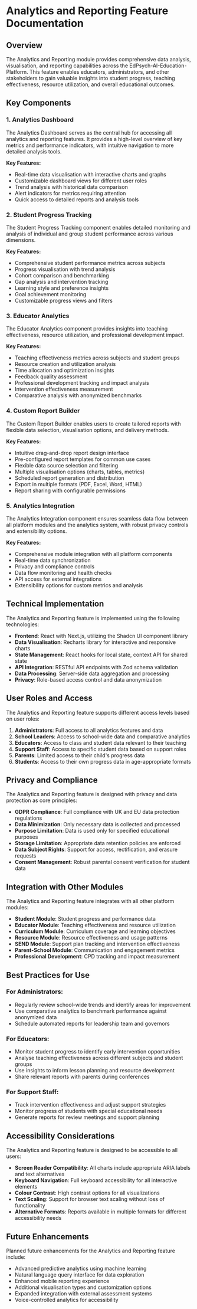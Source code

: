 # Analytics and Reporting Feature Documentation

## Overview

The Analytics and Reporting module provides comprehensive data analysis, visualisation, and reporting capabilities across the EdPsych-AI-Education-Platform. This feature enables educators, administrators, and other stakeholders to gain valuable insights into student progress, teaching effectiveness, resource utilization, and overall educational outcomes.

## Key Components

### 1. Analytics Dashboard

The Analytics Dashboard serves as the central hub for accessing all analytics and reporting features. It provides a high-level overview of key metrics and performance indicators, with intuitive navigation to more detailed analysis tools.

**Key Features:**
- Real-time data visualisation with interactive charts and graphs
- Customizable dashboard views for different user roles
- Trend analysis with historical data comparison
- Alert indicators for metrics requiring attention
- Quick access to detailed reports and analysis tools

### 2. Student Progress Tracking

The Student Progress Tracking component enables detailed monitoring and analysis of individual and group student performance across various dimensions.

**Key Features:**
- Comprehensive student performance metrics across subjects
- Progress visualisation with trend analysis
- Cohort comparison and benchmarking
- Gap analysis and intervention tracking
- Learning style and preference insights
- Goal achievement monitoring
- Customizable progress views and filters

### 3. Educator Analytics

The Educator Analytics component provides insights into teaching effectiveness, resource utilization, and professional development impact.

**Key Features:**
- Teaching effectiveness metrics across subjects and student groups
- Resource creation and utilization analysis
- Time allocation and optimization insights
- Feedback quality assessment
- Professional development tracking and impact analysis
- Intervention effectiveness measurement
- Comparative analysis with anonymized benchmarks

### 4. Custom Report Builder

The Custom Report Builder enables users to create tailored reports with flexible data selection, visualisation options, and delivery methods.

**Key Features:**
- Intuitive drag-and-drop report design interface
- Pre-configured report templates for common use cases
- Flexible data source selection and filtering
- Multiple visualisation options (charts, tables, metrics)
- Scheduled report generation and distribution
- Export in multiple formats (PDF, Excel, Word, HTML)
- Report sharing with configurable permissions

### 5. Analytics Integration

The Analytics Integration component ensures seamless data flow between all platform modules and the analytics system, with robust privacy controls and extensibility options.

**Key Features:**
- Comprehensive module integration with all platform components
- Real-time data synchronization
- Privacy and compliance controls
- Data flow monitoring and health checks
- API access for external integrations
- Extensibility options for custom metrics and analysis

## Technical Implementation

The Analytics and Reporting feature is implemented using the following technologies:

- **Frontend**: React with Next.js, utilizing the Shadcn UI component library
- **Data Visualisation**: Recharts library for interactive and responsive charts
- **State Management**: React hooks for local state, context API for shared state
- **API Integration**: RESTful API endpoints with Zod schema validation
- **Data Processing**: Server-side data aggregation and processing
- **Privacy**: Role-based access control and data anonymization

## User Roles and Access

The Analytics and Reporting feature supports different access levels based on user roles:

1. **Administrators**: Full access to all analytics features and data
2. **School Leaders**: Access to school-wide data and comparative analytics
3. **Educators**: Access to class and student data relevant to their teaching
4. **Support Staff**: Access to specific student data based on support roles
5. **Parents**: Limited access to their child's progress data
6. **Students**: Access to their own progress data in age-appropriate formats

## Privacy and Compliance

The Analytics and Reporting feature is designed with privacy and data protection as core principles:

- **GDPR Compliance**: Full compliance with UK and EU data protection regulations
- **Data Minimization**: Only necessary data is collected and processed
- **Purpose Limitation**: Data is used only for specified educational purposes
- **Storage Limitation**: Appropriate data retention policies are enforced
- **Data Subject Rights**: Support for access, rectification, and erasure requests
- **Consent Management**: Robust parental consent verification for student data

## Integration with Other Modules

The Analytics and Reporting feature integrates with all other platform modules:

- **Student Module**: Student progress and performance data
- **Educator Module**: Teaching effectiveness and resource utilization
- **Curriculum Module**: Curriculum coverage and learning objectives
- **Resource Module**: Resource effectiveness and usage patterns
- **SEND Module**: Support plan tracking and intervention effectiveness
- **Parent-School Module**: Communication and engagement metrics
- **Professional Development**: CPD tracking and impact measurement

## Best Practices for Use

### For Administrators:
- Regularly review school-wide trends and identify areas for improvement
- Use comparative analytics to benchmark performance against anonymized data
- Schedule automated reports for leadership team and governors

### For Educators:
- Monitor student progress to identify early intervention opportunities
- Analyse teaching effectiveness across different subjects and student groups
- Use insights to inform lesson planning and resource development
- Share relevant reports with parents during conferences

### For Support Staff:
- Track intervention effectiveness and adjust support strategies
- Monitor progress of students with special educational needs
- Generate reports for review meetings and support planning

## Accessibility Considerations

The Analytics and Reporting feature is designed to be accessible to all users:

- **Screen Reader Compatibility**: All charts include appropriate ARIA labels and text alternatives
- **Keyboard Navigation**: Full keyboard accessibility for all interactive elements
- **Colour Contrast**: High contrast options for all visualizations
- **Text Scaling**: Support for browser text scaling without loss of functionality
- **Alternative Formats**: Reports available in multiple formats for different accessibility needs

## Future Enhancements

Planned future enhancements for the Analytics and Reporting feature include:

- Advanced predictive analytics using machine learning
- Natural language query interface for data exploration
- Enhanced mobile reporting experience
- Additional visualisation types and customization options
- Expanded integration with external assessment systems
- Voice-controlled analytics for accessibility
